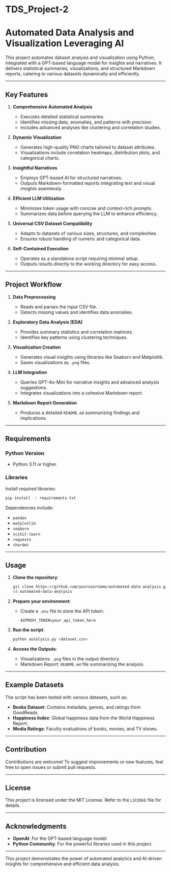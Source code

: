 # TDS_Project-2
# Automated Data Analysis and Visualization Leveraging AI

This project automates dataset analysis and visualization using Python, integrated with a GPT-based language model for insights and narratives. It delivers statistical summaries, visualizations, and structured Markdown reports, catering to various datasets dynamically and efficiently.

---

## Key Features

1. **Comprehensive Automated Analysis**
   - Executes detailed statistical summaries.
   - Identifies missing data, anomalies, and patterns with precision.
   - Includes advanced analyses like clustering and correlation studies.

2. **Dynamic Visualization**
   - Generates high-quality PNG charts tailored to dataset attributes.
   - Visualizations include correlation heatmaps, distribution plots, and categorical charts.

3. **Insightful Narratives**
   - Employs GPT-based AI for structured narratives.
   - Outputs Markdown-formatted reports integrating text and visual insights seamlessly.

4. **Efficient LLM Utilization**
   - Minimizes token usage with concise and context-rich prompts.
   - Summarizes data before querying the LLM to enhance efficiency.

5. **Universal CSV Dataset Compatibility**
   - Adapts to datasets of various sizes, structures, and complexities.
   - Ensures robust handling of numeric and categorical data.

6. **Self-Contained Execution**
   - Operates as a standalone script requiring minimal setup.
   - Outputs results directly to the working directory for easy access.

---

## Project Workflow

1. **Data Preprocessing**
   - Reads and parses the input CSV file.
   - Detects missing values and identifies data anomalies.

2. **Exploratory Data Analysis (EDA)**
   - Provides summary statistics and correlation matrices.
   - Identifies key patterns using clustering techniques.

3. **Visualization Creation**
   - Generates visual insights using libraries like Seaborn and Matplotlib.
   - Saves visualizations as `.png` files.

4. **LLM Integration**
   - Queries GPT-4o-Mini for narrative insights and advanced analysis suggestions.
   - Integrates visualizations into a cohesive Markdown report.

5. **Markdown Report Generation**
   - Produces a detailed `README.md` summarizing findings and implications.

---

## Requirements

### Python Version
- Python 3.11 or higher.

### Libraries
Install required libraries:

```bash
pip install -r requirements.txt
```

Dependencies include:
- `pandas`
- `matplotlib`
- `seaborn`
- `scikit-learn`
- `requests`
- `chardet`

---

## Usage

1. **Clone the repository**:
   ```bash
   git clone https://github.com/yourusername/automated-data-analysis.git
   cd automated-data-analysis
   ```

2. **Prepare your environment**:
   - Create a `.env` file to store the API token:
     ```plaintext
     AIPROXY_TOKEN=your_api_token_here
     ```

3. **Run the script**:
   ```bash
   python autolysis.py <dataset.csv>
   ```

4. **Access the Outputs**:
   - Visualizations: `.png` files in the output directory.
   - Markdown Report: `README.md` file summarizing the analysis.

---

## Example Datasets

The script has been tested with various datasets, such as:
- **Books Dataset**: Contains metadata, genres, and ratings from GoodReads.
- **Happiness Index**: Global happiness data from the World Happiness Report.
- **Media Ratings**: Faculty evaluations of books, movies, and TV shows.

---

## Contribution

Contributions are welcome! To suggest improvements or new features, feel free to open issues or submit pull requests.

---

## License

This project is licensed under the MIT License. Refer to the `LICENSE` file for details.

---

## Acknowledgments

- **OpenAI**: For the GPT-based language model.
- **Python Community**: For the powerful libraries used in this project.

---

This project demonstrates the power of automated analytics and AI-driven insights for comprehensive and efficient data analysis.

